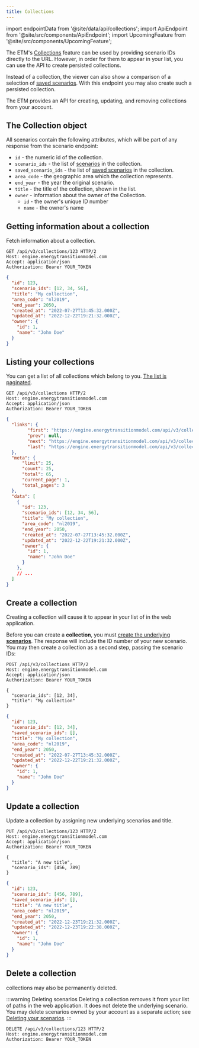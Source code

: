 ```yaml
---
title: Collections
---
```


import endpointData from '@site/data/api/collections';
import ApiEndpoint from '@site/src/components/ApiEndpoint';
import UpcomingFeature from '@site/src/components/UpcomingFeature';

<UpcomingFeature release="2023.01" />

The ETM's [Collections](https://energytransitionmodel.com/multi_year_charts) feature can be used by providing scenario IDs directly to the URL. However, in order for them to appear in your list, you can use the API to create persisted collections.

Instead of a collection, the viewer can also show a comparison of a selection of [saved scenarios](saved-scenarios.md). With this endpoint you may also create such a persisted collection.

The ETM provides an API for creating, updating, and removing collections from your account.

## The Collection object

All scenarios contain the following attributes, which will be part of any response from the
scenario endpoint:

* `id` - the numeric id of the collection.
* `scenario_ids` - the list of [scenarios](scenarios.md) in the collection.
* `saved_scenario_ids` - the list of [saved scenarios](saved-scenarios.md) in the collection.
* `area_code` - the geographic area which the collection represents.
* `end_year` - the year the original scenario.
* `title` - the title of the collection, shown in the list.
* `owner` - information about the owner of the Collection.
  * `id` - the owner's unique ID number
  * `name` - the owner's name

## Getting information about a collection

Fetch information about a collection.

<ApiEndpoint data={endpointData.show} />

```http title="Example request"
GET /api/v3/collections/123 HTTP/2
Host: engine.energytransitionmodel.com
Accept: application/json
Authorization: Bearer YOUR_TOKEN
```

```json title="Example response"
{
  "id": 123,
  "scenario_ids": [12, 34, 56],
  "title": "My collection",
  "area_code": "nl2019",
  "end_year": 2050,
  "created_at": "2022-07-27T13:45:32.000Z",
  "updated_at": "2022-12-22T19:21:32.000Z",
  "owner": {
    "id": 1,
    "name": "John Doe"
  }
}
```

## Listing your collections

You can get a list of all collections which belong to you. [The list is paginated](intro.md#pagination).

<ApiEndpoint data={endpointData.index} />

```http title="Example request"
GET /api/v3/collections HTTP/2
Host: engine.energytransitionmodel.com
Accept: application/json
Authorization: Bearer YOUR_TOKEN
```

```json title="Example response"
{
  "links": {
        "first": "https://engine.energytransitionmodel.com/api/v3/collections?page=1",
        "prev": null,
        "next": "https://engine.energytransitionmodel.com/api/v3/collections?page=2",
        "last": "https://engine.energytransitionmodel.com/api/v3/collections?page=3"
  },
  "meta": {
      "limit": 25,
      "count": 25,
      "total": 65,
      "current_page": 1,
      "total_pages": 3
  },
  "data": [
    {
      "id": 123,
      "scenario_ids": [12, 34, 56],
      "title": "My collection",
      "area_code": "nl2019",
      "end_year": 2050,
      "created_at": "2022-07-27T13:45:32.000Z",
      "updated_at": "2022-12-22T19:21:32.000Z",
      "owner": {
        "id": 1,
        "name": "John Doe"
      }
    },
    // ...
  ]
}
```

## Create a collection

Creating a collection will cause it to appear in your list of in the web application.

<ApiEndpoint data={endpointData.create} />

Before you can create a **collection**, you must [create the underlying **scenarios**](scenarios.md#create-a-scenario). The response will include the ID number of your new scenario. You may then create a collection as a second step, passing the scenario IDs:

```http title="Example request"
POST /api/v3/collections HTTP/2
Host: engine.energytransitionmodel.com
Accept: application/json
Authorization: Bearer YOUR_TOKEN

{
  "scenario_ids": [12, 34],
  "title": "My collection"
}
```

```json title="Example response"
{
  "id": 123,
  "scenario_ids": [12, 34],
  "saved_scenario_ids": [],
  "title": "My collection",
  "area_code": "nl2019",
  "end_year": 2050,
  "created_at": "2022-07-27T13:45:32.000Z",
  "updated_at": "2022-12-22T19:21:32.000Z",
  "owner": {
    "id": 1,
    "name": "John Doe"
  }
}
```

## Update a collection

Update a collection by assigning new underlying scenarios and title.

<ApiEndpoint data={endpointData.update} />

```http title="Example request"
PUT /api/v3/collections/123 HTTP/2
Host: engine.energytransitionmodel.com
Accept: application/json
Authorization: Bearer YOUR_TOKEN

{
  "title": "A new title",
  "scenario_ids": [456, 789]
}
```

```json title="Example response"
{
  "id": 123,
  "scenario_ids": [456, 789],
  "saved_scenario_ids": [],
  "title": "A new title",
  "area_code": "nl2019",
  "end_year": 2050,
  "created_at": "2022-12-23T19:21:32.000Z",
  "updated_at": "2022-12-23T19:22:38.000Z",
  "owner": {
    "id": 1,
    "name": "John Doe"
  }
}
```

## Delete a collection

collections may also be permanently deleted.

:::warning Deleting scenarios
Deleting a collection removes it from your list of paths in the web application. It does not delete the underlying scenario. You may delete scenarios owned by your account as a separate action; see [Deleting your scenarios](scenarios.md#deleting-your-scenarios).
:::

<ApiEndpoint data={endpointData.destroy} />

```http title="Example request"
DELETE /api/v3/collections/123 HTTP/2
Host: engine.energytransitionmodel.com
Authorization: Bearer YOUR_TOKEN
```
